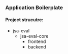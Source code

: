 ### Application Boilerplate

#### Project strucutre:

- jsa-eval
  - jsa-eval-core
    - frontend
    - backend
